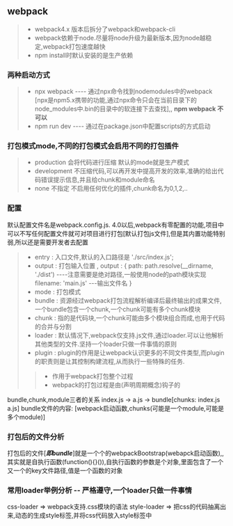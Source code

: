 ## webpack
>+ webpack4.x 版本后拆分了webpack和webpack-cli
>+ webpack依赖于node.尽量将node升级为最新版本,因为node越稳定,webpack打包速度越快
>+ npm install时默认安装的是生产依赖

### 两种启动方式
>+ npx webpack ---- 通过npx命令找到nodemodules中的webpack  [npx是npm5.x携带的功能,通过npx命令只会在当前目录下的node_modules中.bin的目录中的软连接下去查找],, **npm webpack 不可以**
>+ npm run dev  ---- 通过在package.json中配置scripts的方式启动

### 打包模式mode,不同的打包模式会启用不同的打包插件
>+ production  会将代码进行压缩  默认的mode就是生产模式
>+ development 不压缩代码,可以再开发中提高开发的效率,准确的给出代码错误提示信息,并且给chunk和module命名
>+ none 不指定 不启用任何优化的插件,chunk命名为0,1,2,..

### 配置
默认配置文件名是webpack.config.js.  4.0以后,webpack有零配置的功能,项目中可以不写任何配置文件就可对项目进行打包[默认打包js文件],但是其内置功能特别弱,所以还是需要开发者去配置

>+ entry : 入口文件,默认的入口路径是 './src/index.js';
>+ output : 打包输入位置 ,
output : {
    path: path.resolve(__dirname, './dist')   ----注意需要是绝对路径,一般使用node的path模块实现
    filename:  'main.js'  ---输出文件名
}
>+ mode : 打包模式
>+ bundle : 资源经过webpack打包流程解析编译后最终输出的成果文件,一个bundle包含一个chunk,一个chunk可能有多个chunk模块
>+ chunk : 指的是代码块,一个chunk可能由多个模块组合而成,也用于代码的合并与分割
>+ loader : 默认情况下,webpack仅支持.js文件,通过loader.可以让他解析其他类型的文件.坚持一个loader只做一件事情的原则
>+ plugin : plugin的作用是让webpack认识更多的不同文件类型,而plugin的职责则是让其控制构建流程,从而执行一些特殊的任务.
>>+ 作用于webpack打包整个过程
>>+ webpack的打包过程是由(声明周期概念)钩子的


bundle,chunk,module三者的关系
index.js -> a.js -> bundle[chunks: index.js a.js]
bundle文件的内容: [webpack启动函数,chunks(可能是一个module,可能是多个module)]

### 打包后的文件分析
打包后的文件[***即bundle***]就是一个个的webpackBootstrap(webapck启动函数),,其实就是自执行函数(function(){}()),自执行函数的参数是个对象,里面包含了一个又一个的key文件路径,值是一个函数的对象

### 常用loader举例分析  -- 严格遵守,一个loader只做一件事情
css-loader  => webpack支持.css模块的语法
style-loader  => 把css的代码抽离出来,动态的生成style标签,并将css代码放入style标签中
